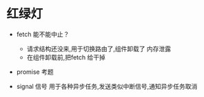 # 红绿灯

- fetch 能不能中止？
    - 请求结构还没来,用于切换路由了,组件卸载了 内存泄露
    - 在组件卸载前,把fetch 给干掉


- promise 考题

- signal
    信号
    用于各种异步任务,发送类似中断信号,通知异步任务取消
